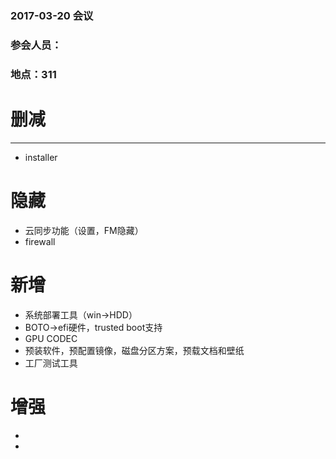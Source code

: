 ### 2017-03-20 会议
### 参会人员：
### 地点：311
# 删减
 -------------------------------------------------------------------------------------------
- installer
# 隐藏
- 云同步功能（设置，FM隐藏）
- firewall
# 新增
- 系统部署工具（win->HDD）
- BOTO->efi硬件，trusted boot支持
- GPU CODEC
- 预装软件，预配置镜像，磁盘分区方案，预载文档和壁纸
- 工厂测试工具
# 增强
- 
- 
